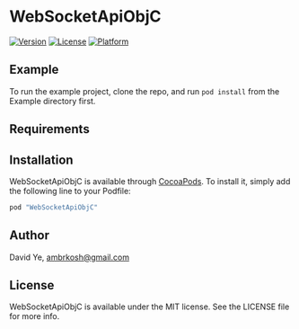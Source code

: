 # WebSocketApiObjC

[![Version](https://img.shields.io/cocoapods/v/WebSocketApiObjC.svg?style=flat)](http://cocoapods.org/pods/WebSocketApiObjC)
[![License](https://img.shields.io/cocoapods/l/WebSocketApiObjC.svg?style=flat)](http://cocoapods.org/pods/WebSocketApiObjC)
[![Platform](https://img.shields.io/cocoapods/p/WebSocketApiObjC.svg?style=flat)](http://cocoapods.org/pods/WebSocketApiObjC)

## Example

To run the example project, clone the repo, and run `pod install` from the Example directory first.

## Requirements

## Installation

WebSocketApiObjC is available through [CocoaPods](http://cocoapods.org). To install
it, simply add the following line to your Podfile:

```ruby
pod "WebSocketApiObjC"
```

## Author

David Ye, ambrkosh@gmail.com

## License

WebSocketApiObjC is available under the MIT license. See the LICENSE file for more info.
